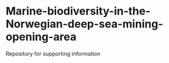 # Marine-biodiversity-in-the-Norwegian-deep-sea-mining-opening-area
Repository for supporting information
